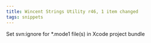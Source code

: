 ```yaml
---
title: Wincent Strings Utility r46, 1 item changed
tags: snippets
---
```


Set svn:ignore for \*.mode1 file(s) in Xcode project bundle
